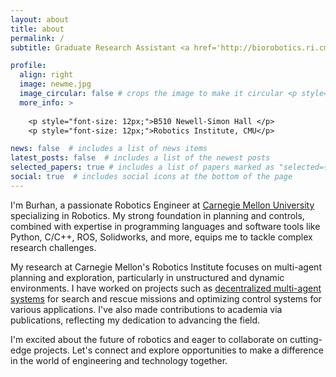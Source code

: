 ```yaml
---
layout: about
title: about
permalink: /
subtitle: Graduate Research Assistant <a href='http://biorobotics.ri.cmu.edu/index.php'>Biorobotics Lab</a>. Carnegie Mellon University 

profile:
  align: right
  image: newme.jpg
  image_circular: false # crops the image to make it circular <p style="font-size: 12px;">Lab: Biorobotics Lab </p>
  more_info: >
    
    <p style="font-size: 12px;">B510 Newell-Simon Hall </p>
    <p style="font-size: 12px;">Robotics Institute, CMU</p>

news: false  # includes a list of news items
latest_posts: false  # includes a list of the newest posts
selected_papers: true # includes a list of papers marked as "selected={true}"
social: true  # includes social icons at the bottom of the page
---
```

<!-- 
Write your biography here. Tell the world about yourself. Link to your favorite [subreddit](http://reddit.com). You can put a picture in, too. The code is already in, just name your picture `me.jpg` and put it in the `img/` folder.

Put your address / P.O. box / other info right below your picture. You can also disable any of these elements by editing `profile` property of the YAML header of your `_pages/about.md`. Edit `_bibliography/papers.bib` and Jekyll will render your [publications page](/al-folio/publications/) automatically.

Link to your social media connections, too. This theme is set up to use [Font Awesome icons](http://fortawesome.github.io/Font-Awesome/) and [Academicons](https://jpswalsh.github.io/academicons/), like the ones below. Add your Facebook, Twitter, LinkedIn, Google Scholar, or just disable all of them. -->


I'm Burhan, a passionate Robotics Engineer at [Carnegie Mellon University](https://www.ri.cmu.edu/ri-people/burhanuddin-shirose/) specializing in Robotics. My strong foundation in planning and controls, combined with expertise in programming languages and software tools like Python, C/C++, ROS, Solidworks, and more, equips me to tackle complex research challenges.

My research at Carnegie Mellon's Robotics Institute focuses on multi-agent planning and exploration, particularly in unstructured and dynamic environments. I have worked on projects such as [decentralized multi-agent systems](https://www.ri.cmu.edu/project/mmpug-multi-model-perception-uber-good/) for search and rescue missions and optimizing control systems for various applications. I've also made contributions to academia via publications, reflecting my dedication to advancing the field.

I'm excited about the future of robotics and eager to collaborate on cutting-edge projects. Let's connect and explore opportunities to make a difference in the world of engineering and technology together.
